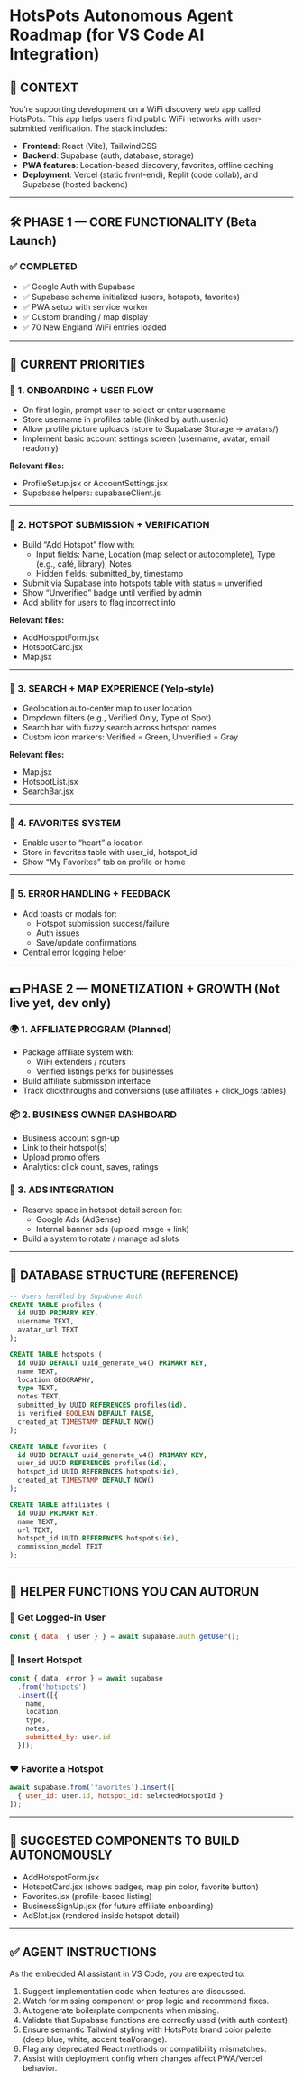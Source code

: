 # HotsPots Autonomous Agent Roadmap (for VS Code AI Integration)

## 🧠 CONTEXT

You’re supporting development on a WiFi discovery web app called HotsPots. This app helps users find public WiFi networks with user-submitted verification. The stack includes:
- **Frontend**: React (Vite), TailwindCSS
- **Backend**: Supabase (auth, database, storage)
- **PWA features**: Location-based discovery, favorites, offline caching
- **Deployment**: Vercel (static front-end), Replit (code collab), and Supabase (hosted backend)

---

## 🛠️ PHASE 1 — CORE FUNCTIONALITY (Beta Launch)

### ✅ COMPLETED
- ✅ Google Auth with Supabase
- ✅ Supabase schema initialized (users, hotspots, favorites)
- ✅ PWA setup with service worker
- ✅ Custom branding / map display
- ✅ 70 New England WiFi entries loaded

---

## 🧭 CURRENT PRIORITIES

### 📍 1. ONBOARDING + USER FLOW
- On first login, prompt user to select or enter username
- Store username in profiles table (linked by auth.user.id)
- Allow profile picture uploads (store to Supabase Storage → avatars/)
- Implement basic account settings screen (username, avatar, email readonly)

**Relevant files:**
- ProfileSetup.jsx or AccountSettings.jsx
- Supabase helpers: supabaseClient.js

---

### 📍 2. HOTSPOT SUBMISSION + VERIFICATION
- Build “Add Hotspot” flow with:
  - Input fields: Name, Location (map select or autocomplete), Type (e.g., café, library), Notes
  - Hidden fields: submitted_by, timestamp
- Submit via Supabase into hotspots table with status = unverified
- Show “Unverified” badge until verified by admin
- Add ability for users to flag incorrect info

**Relevant files:**
- AddHotspotForm.jsx
- HotspotCard.jsx
- Map.jsx

---

### 📍 3. SEARCH + MAP EXPERIENCE (Yelp-style)
- Geolocation auto-center map to user location
- Dropdown filters (e.g., Verified Only, Type of Spot)
- Search bar with fuzzy search across hotspot names
- Custom icon markers: Verified = Green, Unverified = Gray

**Relevant files:**
- Map.jsx
- HotspotList.jsx
- SearchBar.jsx

---

### 📍 4. FAVORITES SYSTEM
- Enable user to “heart” a location
- Store in favorites table with user_id, hotspot_id
- Show “My Favorites” tab on profile or home

---

### 📍 5. ERROR HANDLING + FEEDBACK
- Add toasts or modals for:
  - Hotspot submission success/failure
  - Auth issues
  - Save/update confirmations
- Central error logging helper

---

## 💵 PHASE 2 — MONETIZATION + GROWTH (Not live yet, dev only)

### 🌍 1. AFFILIATE PROGRAM (Planned)
- Package affiliate system with:
  - WiFi extenders / routers
  - Verified listings perks for businesses
- Build affiliate submission interface
- Track clickthroughs and conversions (use affiliates + click_logs tables)

### 📦 2. BUSINESS OWNER DASHBOARD
- Business account sign-up
- Link to their hotspot(s)
- Upload promo offers
- Analytics: click count, saves, ratings

### 📲 3. ADS INTEGRATION
- Reserve space in hotspot detail screen for:
  - Google Ads (AdSense)
  - Internal banner ads (upload image + link)
- Build a system to rotate / manage ad slots

---

## 🔗 DATABASE STRUCTURE (REFERENCE)

```sql
-- Users handled by Supabase Auth
CREATE TABLE profiles (
  id UUID PRIMARY KEY,
  username TEXT,
  avatar_url TEXT
);

CREATE TABLE hotspots (
  id UUID DEFAULT uuid_generate_v4() PRIMARY KEY,
  name TEXT,
  location GEOGRAPHY,
  type TEXT,
  notes TEXT,
  submitted_by UUID REFERENCES profiles(id),
  is_verified BOOLEAN DEFAULT FALSE,
  created_at TIMESTAMP DEFAULT NOW()
);

CREATE TABLE favorites (
  id UUID DEFAULT uuid_generate_v4() PRIMARY KEY,
  user_id UUID REFERENCES profiles(id),
  hotspot_id UUID REFERENCES hotspots(id),
  created_at TIMESTAMP DEFAULT NOW()
);

CREATE TABLE affiliates (
  id UUID PRIMARY KEY,
  name TEXT,
  url TEXT,
  hotspot_id UUID REFERENCES hotspots(id),
  commission_model TEXT
);
```

---

## 💬 HELPER FUNCTIONS YOU CAN AUTORUN

### 🔐 Get Logged-in User
```javascript
const { data: { user } } = await supabase.auth.getUser();
```

### 💾 Insert Hotspot
```javascript
const { data, error } = await supabase
  .from('hotspots')
  .insert([{
    name,
    location,
    type,
    notes,
    submitted_by: user.id
  }]);
```

### ❤️ Favorite a Hotspot
```javascript
await supabase.from('favorites').insert([
  { user_id: user.id, hotspot_id: selectedHotspotId }
]);
```

---

## 🧩 SUGGESTED COMPONENTS TO BUILD AUTONOMOUSLY
- AddHotspotForm.jsx
- HotspotCard.jsx (shows badges, map pin color, favorite button)
- Favorites.jsx (profile-based listing)
- BusinessSignUp.jsx (for future affiliate onboarding)
- AdSlot.jsx (rendered inside hotspot detail)

---

## ✅ AGENT INSTRUCTIONS

As the embedded AI assistant in VS Code, you are expected to:
1. Suggest implementation code when features are discussed.
2. Watch for missing component or prop logic and recommend fixes.
3. Autogenerate boilerplate components when missing.
4. Validate that Supabase functions are correctly used (with auth context).
5. Ensure semantic Tailwind styling with HotsPots brand color palette (deep blue, white, accent teal/orange).
6. Flag any deprecated React methods or compatibility mismatches.
7. Assist with deployment config when changes affect PWA/Vercel behavior.
